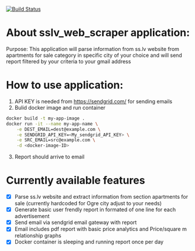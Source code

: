 [![Build Status](https://travis-ci.com/vfedotovs/sslv_web_scraper.svg?branch=main)](https://travis-ci.com/vfedotovs/sslv_web_scraper)
# About sslv_web_scraper application:
Purpose: This application will parse information from ss.lv website from apartments for sale category in specific city of your choice
and  will send report filtered by your criteria to your gmail address 

# How to use application:
1. API KEY is needed from https://sendgrid.com/ for sending emails
2. Bulid docker image and run container
```bash
docker build -t my-app-image .
docker run -it --name my-app-name \
	-e DEST_EMAIL=dest@example.com \
	-e SENDGRID_API_KEY=<My_sendgrid_API_KEY> \
	-e SRC_EMAIL=src@example.com \
	-d <docker-image-ID>
```
3. Report should arrive to email


# Currently available features
- [x] Parse ss.lv website and extract information from section apartments for sale (currently hardcoded for Ogre city adjust to your needs)
- [x] Generate basic user frendly report in formated of one line for each advertisement
- [x] Send email via sendgrid email gateway with report  
- [x] Email includes pdf report with basic price analytics and Price/square m relationship graphs
- [x] Docker container is sleeping and running report once per day   
